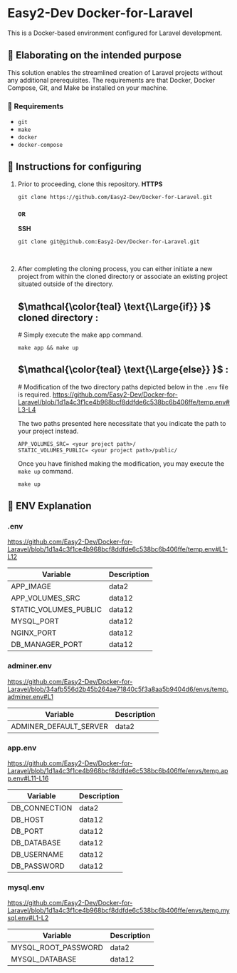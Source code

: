 # Easy2-Dev Docker-for-Laravel

This is a Docker-based environment configured for Laravel development.


## 🚀 Elaborating on the intended purpose
This solution enables the streamlined creation of Laravel projects without any additional prerequisites. The requirements are that Docker, Docker Compose, Git, and Make be installed on your machine.


### 🧩 Requirements 
- `git`
- `make`
- `docker`
- `docker-compose`

## 📜 Instructions for configuring

01. Prior to proceeding, clone this repository.
    **HTTPS**
    ```
    git clone https://github.com/Easy2-Dev/Docker-for-Laravel.git 
    ```
    ### `OR`

    **SSH**
    ```
    git clone git@github.com:Easy2-Dev/Docker-for-Laravel.git
    ```
<br />

02. After completing the cloning process, you can either initiate a new project from within the cloned directory or associate an existing project situated outside of the directory.
    <br />

    ## $\mathcal{\color{teal} \text{\Large{if}} }$ **cloned directory** :
      \# Simply execute the make app command. 

        make app && make up

    ## $\mathcal{\color{teal} \text{\Large{else}} }$ :
      \# Modification of the two directory paths depicted below in the `.env` file is required.
      https://github.com/Easy2-Dev/Docker-for-Laravel/blob/1d1a4c3f1ce4b968bcf8ddfde6c538bc6b406ffe/temp.env#L3-L4
      
      The two paths presented here necessitate that you indicate the path to your project instead.
      
      ```shell
      APP_VOLUMES_SRC= <your project path>/
      STATIC_VOLUMES_PUBLIC= <your project path>/public/
      ```
    Once you have finished making the modification, you may execute the `make up` command.

    ```
    make up
    ```

##  🔖 ENV Explanation

### .env
   https://github.com/Easy2-Dev/Docker-for-Laravel/blob/1d1a4c3f1ce4b968bcf8ddfde6c538bc6b406ffe/temp.env#L1-L12
   
  <table>
     <thead>
        <tr>
           <th>Variable</th>
           <th>Description</th>
        </tr>
     </thead>
     <tbody>
        <tr>
           <td>APP_IMAGE</td>
           <td>data2</td>
        </tr>
        <tr>
           <td>APP_VOLUMES_SRC</td>
           <td>data12</td>
        </tr>
        <tr>
           <td>STATIC_VOLUMES_PUBLIC</td>
           <td>data12</td>
        </tr> 
        <tr>
           <td>MYSQL_PORT</td>
           <td>data12</td>
        </tr> 
        <tr>
           <td>NGINX_PORT</td>
           <td>data12</td>
        </tr> 
        <tr>
           <td>DB_MANAGER_PORT</td>
           <td>data12</td>
        </tr>
     </tbody>
  </table>
  
  
### adminer.env
   https://github.com/Easy2-Dev/Docker-for-Laravel/blob/34afb556d2b45b264ae71840c5f3a8aa5b9404d6/envs/temp.adminer.env#L1
   
  <table>
     <thead>
        <tr>
           <th>Variable</th>
           <th>Description</th>
        </tr>
     </thead>
     <tbody>
        <tr>
           <td>ADMINER_DEFAULT_SERVER</td>
           <td>data2</td>
        </tr>
     </tbody>
  </table>
  
  
  ### app.env
   https://github.com/Easy2-Dev/Docker-for-Laravel/blob/1d1a4c3f1ce4b968bcf8ddfde6c538bc6b406ffe/envs/temp.app.env#L11-L16
   
  <table>
     <thead>
        <tr>
           <th>Variable</th>
           <th>Description</th>
        </tr>
     </thead>
     <tbody>
        <tr>
           <td>DB_CONNECTION</td>
           <td>data2</td>
        </tr>
        <tr>
           <td>DB_HOST</td>
           <td>data12</td>
        </tr>
        <tr>
           <td>DB_PORT</td>
           <td>data12</td>
        </tr>
        <tr>
           <td>DB_DATABASE</td>
           <td>data12</td>
        </tr>
        <tr>
           <td>DB_USERNAME</td>
           <td>data12</td>
        </tr>
        <tr>
           <td>DB_PASSWORD</td>
           <td>data12</td>
        </tr>
     </tbody>
  </table>
  
  
  ### mysql.env
   https://github.com/Easy2-Dev/Docker-for-Laravel/blob/1d1a4c3f1ce4b968bcf8ddfde6c538bc6b406ffe/envs/temp.mysql.env#L1-L2
   
  <table>
     <thead>
        <tr>
           <th>Variable</th>
           <th>Description</th>
        </tr>
     </thead>
     <tbody>
        <tr>
           <td>MYSQL_ROOT_PASSWORD</td>
           <td>data2</td>
        </tr>
        <tr>
           <td>MYSQL_DATABASE</td>
           <td>data12</td>
        </tr>
     </tbody>
  </table>